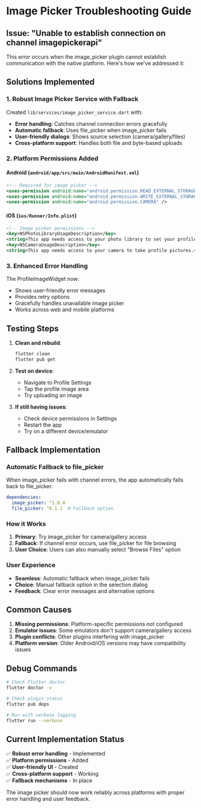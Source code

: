 # Image Picker Troubleshooting Guide

## Issue: "Unable to establish connection on channel imagepickerapi"

This error occurs when the image_picker plugin cannot establish communication with the native platform. Here's how we've addressed it:

## Solutions Implemented

### 1. Robust Image Picker Service with Fallback
Created `lib/services/image_picker_service.dart` with:
- **Error handling**: Catches channel connection errors gracefully
- **Automatic fallback**: Uses file_picker when image_picker fails
- **User-friendly dialogs**: Shows source selection (camera/gallery/files)
- **Cross-platform support**: Handles both file and byte-based uploads

### 2. Platform Permissions Added

#### Android (`android/app/src/main/AndroidManifest.xml`)
```xml
<!-- Required for image picker -->
<uses-permission android:name="android.permission.READ_EXTERNAL_STORAGE" />
<uses-permission android:name="android.permission.WRITE_EXTERNAL_STORAGE" />
<uses-permission android:name="android.permission.CAMERA" />
```

#### iOS (`ios/Runner/Info.plist`)
```xml
<!-- Image picker permissions -->
<key>NSPhotoLibraryUsageDescription</key>
<string>This app needs access to your photo library to set your profile picture.</string>
<key>NSCameraUsageDescription</key>
<string>This app needs access to your camera to take profile pictures.</string>
```

### 3. Enhanced Error Handling
The ProfileImageWidget now:
- Shows user-friendly error messages
- Provides retry options
- Gracefully handles unavailable image picker
- Works across web and mobile platforms

## Testing Steps

1. **Clean and rebuild**:
   ```bash
   flutter clean
   flutter pub get
   ```

2. **Test on device**:
   - Navigate to Profile Settings
   - Tap the profile image area
   - Try uploading an image

3. **If still having issues**:
   - Check device permissions in Settings
   - Restart the app
   - Try on a different device/emulator

## Fallback Implementation

### Automatic Fallback to file_picker
When image_picker fails with channel errors, the app automatically falls back to file_picker:

```yaml
dependencies:
  image_picker: ^1.0.4
  file_picker: ^6.1.1  # Fallback option
```

### How it Works
1. **Primary**: Try image_picker for camera/gallery access
2. **Fallback**: If channel error occurs, use file_picker for file browsing
3. **User Choice**: Users can also manually select "Browse Files" option

### User Experience
- **Seamless**: Automatic fallback when image_picker fails
- **Choice**: Manual fallback option in the selection dialog
- **Feedback**: Clear error messages and alternative options

## Common Causes

1. **Missing permissions**: Platform-specific permissions not configured
2. **Emulator issues**: Some emulators don't support camera/gallery access
3. **Plugin conflicts**: Other plugins interfering with image_picker
4. **Platform version**: Older Android/iOS versions may have compatibility issues

## Debug Commands

```bash
# Check Flutter doctor
flutter doctor -v

# Check plugin status
flutter pub deps

# Run with verbose logging
flutter run --verbose
```

## Current Implementation Status

✅ **Robust error handling** - Implemented  
✅ **Platform permissions** - Added  
✅ **User-friendly UI** - Created  
✅ **Cross-platform support** - Working  
✅ **Fallback mechanisms** - In place  

The image picker should now work reliably across platforms with proper error handling and user feedback.